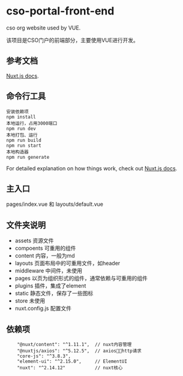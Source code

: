 # cso-portal-front-end

cso org website used by VUE.

该项目是CSO门户的前端部分，主要使用VUE进行开发。

## 参考文档

[Nuxt.js docs](https://nuxtjs.org).

## 命令行工具

```
安装依赖项
npm install
本地运行，占用3000端口
npm run dev
本地打包、运行
npm run build
npm run start
本地构造器
npm run generate
```

For detailed explanation on how things work, check out [Nuxt.js docs](https://nuxtjs.org).


## 主入口
pages/index.vue 和 layouts/default.vue

## 文件夹说明
- assets 资源文件
- compoents 可重用的组件
- content 内容，一般为md
- layouts 页面布局中的可重用文件，如header
- middleware 中间件，未使用
- pages 以页为组织形式的组件，通常依赖与可重用的组件
- plugins 插件，集成了element
- static 静态文件，保存了一些图标
- store 未使用
- nuxt.config.js 配置文件

## 依赖项

```
    "@nuxt/content": "^1.11.1",  // nuxt内容管理
    "@nuxtjs/axios": "^5.12.5",  // axios，http请求
    "core-js": "^3.8.3",            
    "element-ui": "^2.15.0",     // ElementUI
    "nuxt": "^2.14.12"           // nuxt核心
```


